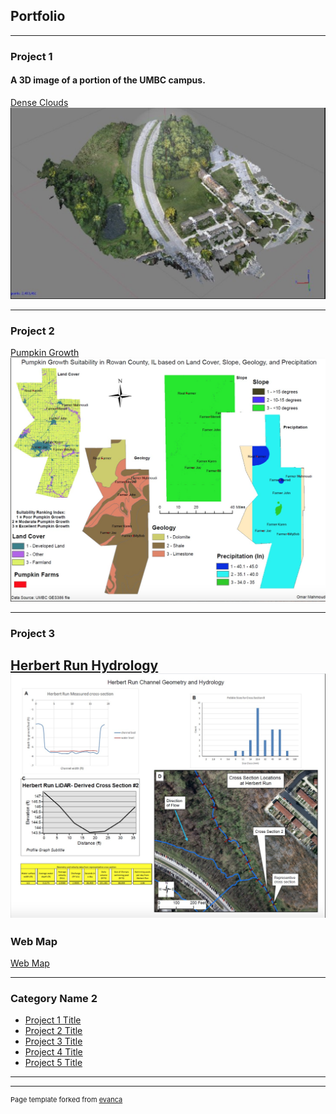 ## Portfolio

---

### Project 1
#### A 3D image of a portion of the UMBC campus.

[Dense Clouds](/clouds.md)
[<img src="images/Dense_cloud_screenshot.png?raw=true"/>](/clouds.md)


---
### Project 2 
[Pumpkin Growth](/pumpkins.md)
[<img src="images/IL_pumpkins.png?raw=true"/>](/pumpkins.md)

---
### Project 3
[Herbert Run Hydrology](/herbert_run.md)
[<img src="images/herbert_run.png?raw=true"/>](/herbert_run.md)
---
### Web Map

[Web Map](/web_map_gazipur/index.html)

---

### Category Name 2

- [Project 1 Title](http://example.com/)
- [Project 2 Title](http://example.com/)
- [Project 3 Title](http://example.com/)
- [Project 4 Title](http://example.com/)
- [Project 5 Title](http://example.com/)

---




---
<p style="font-size:11px">Page template forked from <a href="https://github.com/evanca/quick-portfolio">evanca</a></p>
<!-- Remove above link if you don't want to attibute -->
